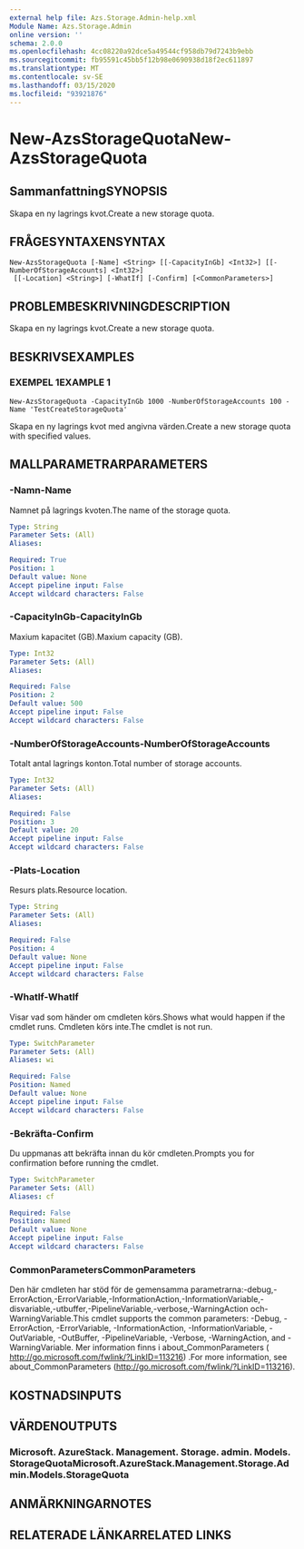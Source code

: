 ```yaml
---
external help file: Azs.Storage.Admin-help.xml
Module Name: Azs.Storage.Admin
online version: ''
schema: 2.0.0
ms.openlocfilehash: 4cc08220a92dce5a49544cf958db79d7243b9ebb
ms.sourcegitcommit: fb95591c45bb5f12b98e0690938d18f2ec611897
ms.translationtype: MT
ms.contentlocale: sv-SE
ms.lasthandoff: 03/15/2020
ms.locfileid: "93921876"
---
```

# <span data-ttu-id="7a479-101">New-AzsStorageQuota</span><span class="sxs-lookup"><span data-stu-id="7a479-101">New-AzsStorageQuota</span></span>

## <span data-ttu-id="7a479-102">Sammanfattning</span><span class="sxs-lookup"><span data-stu-id="7a479-102">SYNOPSIS</span></span>
<span data-ttu-id="7a479-103">Skapa en ny lagrings kvot.</span><span class="sxs-lookup"><span data-stu-id="7a479-103">Create a new storage quota.</span></span>

## <span data-ttu-id="7a479-104">FRÅGESYNTAXEN</span><span class="sxs-lookup"><span data-stu-id="7a479-104">SYNTAX</span></span>

```
New-AzsStorageQuota [-Name] <String> [[-CapacityInGb] <Int32>] [[-NumberOfStorageAccounts] <Int32>]
 [[-Location] <String>] [-WhatIf] [-Confirm] [<CommonParameters>]
```

## <span data-ttu-id="7a479-105">PROBLEMBESKRIVNING</span><span class="sxs-lookup"><span data-stu-id="7a479-105">DESCRIPTION</span></span>
<span data-ttu-id="7a479-106">Skapa en ny lagrings kvot.</span><span class="sxs-lookup"><span data-stu-id="7a479-106">Create a new storage quota.</span></span>

## <span data-ttu-id="7a479-107">BESKRIVS</span><span class="sxs-lookup"><span data-stu-id="7a479-107">EXAMPLES</span></span>

### <span data-ttu-id="7a479-108">EXEMPEL 1</span><span class="sxs-lookup"><span data-stu-id="7a479-108">EXAMPLE 1</span></span>
```
New-AzsStorageQuota -CapacityInGb 1000 -NumberOfStorageAccounts 100 -Name 'TestCreateStorageQuota'
```

<span data-ttu-id="7a479-109">Skapa en ny lagrings kvot med angivna värden.</span><span class="sxs-lookup"><span data-stu-id="7a479-109">Create a new storage quota with specified values.</span></span>

## <span data-ttu-id="7a479-110">MALLPARAMETRAR</span><span class="sxs-lookup"><span data-stu-id="7a479-110">PARAMETERS</span></span>

### <span data-ttu-id="7a479-111">-Namn</span><span class="sxs-lookup"><span data-stu-id="7a479-111">-Name</span></span>
<span data-ttu-id="7a479-112">Namnet på lagrings kvoten.</span><span class="sxs-lookup"><span data-stu-id="7a479-112">The name of the storage quota.</span></span>

```yaml
Type: String
Parameter Sets: (All)
Aliases:

Required: True
Position: 1
Default value: None
Accept pipeline input: False
Accept wildcard characters: False
```

### <span data-ttu-id="7a479-113">-CapacityInGb</span><span class="sxs-lookup"><span data-stu-id="7a479-113">-CapacityInGb</span></span>
<span data-ttu-id="7a479-114">Maxium kapacitet (GB).</span><span class="sxs-lookup"><span data-stu-id="7a479-114">Maxium capacity (GB).</span></span>

```yaml
Type: Int32
Parameter Sets: (All)
Aliases:

Required: False
Position: 2
Default value: 500
Accept pipeline input: False
Accept wildcard characters: False
```

### <span data-ttu-id="7a479-115">-NumberOfStorageAccounts</span><span class="sxs-lookup"><span data-stu-id="7a479-115">-NumberOfStorageAccounts</span></span>
<span data-ttu-id="7a479-116">Totalt antal lagrings konton.</span><span class="sxs-lookup"><span data-stu-id="7a479-116">Total number of storage accounts.</span></span>

```yaml
Type: Int32
Parameter Sets: (All)
Aliases:

Required: False
Position: 3
Default value: 20
Accept pipeline input: False
Accept wildcard characters: False
```

### <span data-ttu-id="7a479-117">-Plats</span><span class="sxs-lookup"><span data-stu-id="7a479-117">-Location</span></span>
<span data-ttu-id="7a479-118">Resurs plats.</span><span class="sxs-lookup"><span data-stu-id="7a479-118">Resource location.</span></span>

```yaml
Type: String
Parameter Sets: (All)
Aliases:

Required: False
Position: 4
Default value: None
Accept pipeline input: False
Accept wildcard characters: False
```

### <span data-ttu-id="7a479-119">-WhatIf</span><span class="sxs-lookup"><span data-stu-id="7a479-119">-WhatIf</span></span>
<span data-ttu-id="7a479-120">Visar vad som händer om cmdleten körs.</span><span class="sxs-lookup"><span data-stu-id="7a479-120">Shows what would happen if the cmdlet runs.</span></span>
<span data-ttu-id="7a479-121">Cmdleten körs inte.</span><span class="sxs-lookup"><span data-stu-id="7a479-121">The cmdlet is not run.</span></span>

```yaml
Type: SwitchParameter
Parameter Sets: (All)
Aliases: wi

Required: False
Position: Named
Default value: None
Accept pipeline input: False
Accept wildcard characters: False
```

### <span data-ttu-id="7a479-122">-Bekräfta</span><span class="sxs-lookup"><span data-stu-id="7a479-122">-Confirm</span></span>
<span data-ttu-id="7a479-123">Du uppmanas att bekräfta innan du kör cmdleten.</span><span class="sxs-lookup"><span data-stu-id="7a479-123">Prompts you for confirmation before running the cmdlet.</span></span>

```yaml
Type: SwitchParameter
Parameter Sets: (All)
Aliases: cf

Required: False
Position: Named
Default value: None
Accept pipeline input: False
Accept wildcard characters: False
```

### <span data-ttu-id="7a479-124">CommonParameters</span><span class="sxs-lookup"><span data-stu-id="7a479-124">CommonParameters</span></span>
<span data-ttu-id="7a479-125">Den här cmdleten har stöd för de gemensamma parametrarna:-debug,-ErrorAction,-ErrorVariable,-InformationAction,-InformationVariable,-disvariable,-utbuffer,-PipelineVariable,-verbose,-WarningAction och-WarningVariable.</span><span class="sxs-lookup"><span data-stu-id="7a479-125">This cmdlet supports the common parameters: -Debug, -ErrorAction, -ErrorVariable, -InformationAction, -InformationVariable, -OutVariable, -OutBuffer, -PipelineVariable, -Verbose, -WarningAction, and -WarningVariable.</span></span> <span data-ttu-id="7a479-126">Mer information finns i about_CommonParameters ( http://go.microsoft.com/fwlink/?LinkID=113216) .</span><span class="sxs-lookup"><span data-stu-id="7a479-126">For more information, see about_CommonParameters (http://go.microsoft.com/fwlink/?LinkID=113216).</span></span>

## <span data-ttu-id="7a479-127">KOSTNADS</span><span class="sxs-lookup"><span data-stu-id="7a479-127">INPUTS</span></span>

## <span data-ttu-id="7a479-128">VÄRDEN</span><span class="sxs-lookup"><span data-stu-id="7a479-128">OUTPUTS</span></span>

### <span data-ttu-id="7a479-129">Microsoft. AzureStack. Management. Storage. admin. Models. StorageQuota</span><span class="sxs-lookup"><span data-stu-id="7a479-129">Microsoft.AzureStack.Management.Storage.Admin.Models.StorageQuota</span></span>

## <span data-ttu-id="7a479-130">ANMÄRKNINGAR</span><span class="sxs-lookup"><span data-stu-id="7a479-130">NOTES</span></span>

## <span data-ttu-id="7a479-131">RELATERADE LÄNKAR</span><span class="sxs-lookup"><span data-stu-id="7a479-131">RELATED LINKS</span></span>
